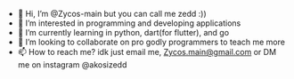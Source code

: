 - 👋 Hi, I’m @Zycos-main but you can call me zedd :))
- 👀 I’m interested in programming and developing applications
- 🌱 I’m currently learning in python, dart(for flutter), and go
- 💞️ I’m looking to collaborate on pro godly programmers to teach me more
- 📫 How to reach me? idk just email me, Zycos.main@gmail.com or DM me on instagram @akosizedd

<!---
Zycos-main/Zycos-main is a ✨ special ✨ repository because its `README.md` (this file) appears on your GitHub profile.
You can click the Preview link to take a look at your changes.
--->
